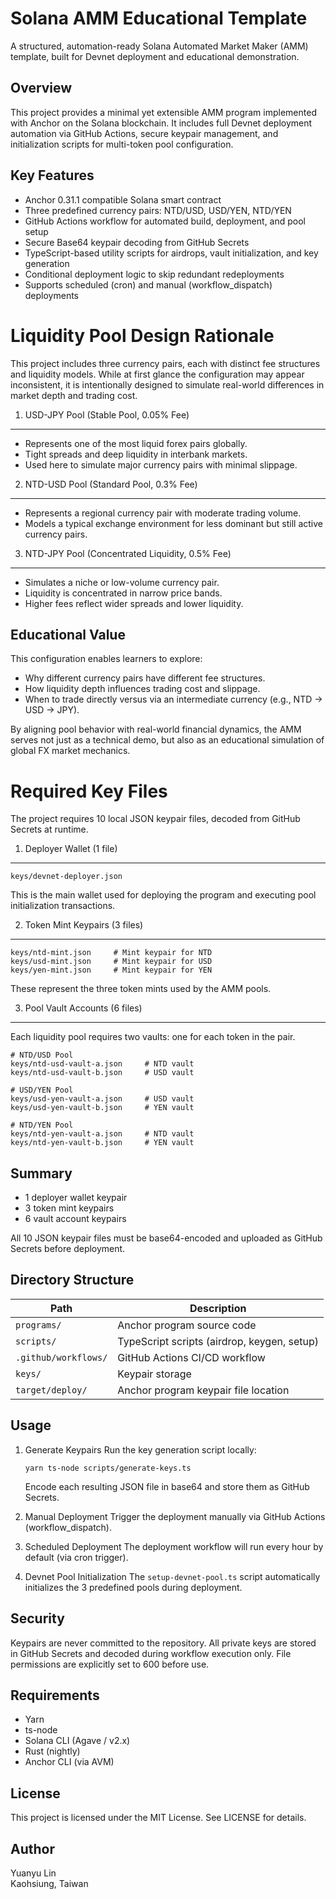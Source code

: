 Solana AMM Educational Template
===============================

A structured, automation-ready Solana Automated Market Maker (AMM) template, built for Devnet deployment and educational demonstration.

Overview
--------

This project provides a minimal yet extensible AMM program implemented with Anchor on the Solana blockchain. It includes full Devnet deployment automation via GitHub Actions, secure keypair management, and initialization scripts for multi-token pool configuration.

Key Features
------------

- Anchor 0.31.1 compatible Solana smart contract
- Three predefined currency pairs: NTD/USD, USD/YEN, NTD/YEN
- GitHub Actions workflow for automated build, deployment, and pool setup
- Secure Base64 keypair decoding from GitHub Secrets
- TypeScript-based utility scripts for airdrops, vault initialization, and key generation
- Conditional deployment logic to skip redundant redeployments
- Supports scheduled (cron) and manual (workflow_dispatch) deployments

Liquidity Pool Design Rationale
===============================

This project includes three currency pairs, each with distinct fee structures and liquidity models. While at first glance the configuration may appear inconsistent, it is intentionally designed to simulate real-world differences in market depth and trading cost.

1. USD-JPY Pool (Stable Pool, 0.05% Fee)
----------------------------------------

- Represents one of the most liquid forex pairs globally.
- Tight spreads and deep liquidity in interbank markets.
- Used here to simulate major currency pairs with minimal slippage.

2. NTD-USD Pool (Standard Pool, 0.3% Fee)
-----------------------------------------

- Represents a regional currency pair with moderate trading volume.
- Models a typical exchange environment for less dominant but still active currency pairs.

3. NTD-JPY Pool (Concentrated Liquidity, 0.5% Fee)
--------------------------------------------------

- Simulates a niche or low-volume currency pair.
- Liquidity is concentrated in narrow price bands.
- Higher fees reflect wider spreads and lower liquidity.

Educational Value
-----------------

This configuration enables learners to explore:

- Why different currency pairs have different fee structures.
- How liquidity depth influences trading cost and slippage.
- When to trade directly versus via an intermediate currency (e.g., NTD → USD → JPY).

By aligning pool behavior with real-world financial dynamics, the AMM serves not just as a technical demo, but also as an educational simulation of global FX market mechanics.

Required Key Files
==================

The project requires 10 local JSON keypair files, decoded from GitHub Secrets at runtime.

1. Deployer Wallet (1 file)
---------------------------

    keys/devnet-deployer.json

This is the main wallet used for deploying the program and executing pool initialization transactions.

2. Token Mint Keypairs (3 files)
--------------------------------

    keys/ntd-mint.json     # Mint keypair for NTD
    keys/usd-mint.json     # Mint keypair for USD
    keys/yen-mint.json     # Mint keypair for YEN

These represent the three token mints used by the AMM pools.

3. Pool Vault Accounts (6 files)
--------------------------------

Each liquidity pool requires two vaults: one for each token in the pair.

    # NTD/USD Pool
    keys/ntd-usd-vault-a.json     # NTD vault
    keys/ntd-usd-vault-b.json     # USD vault

    # USD/YEN Pool
    keys/usd-yen-vault-a.json     # USD vault
    keys/usd-yen-vault-b.json     # YEN vault

    # NTD/YEN Pool
    keys/ntd-yen-vault-a.json     # NTD vault
    keys/ntd-yen-vault-b.json     # YEN vault

Summary
-------

- 1 deployer wallet keypair
- 3 token mint keypairs
- 6 vault account keypairs

All 10 JSON keypair files must be base64-encoded and uploaded as GitHub Secrets before deployment.

Directory Structure
-------------------

| Path                  | Description                                 |
|-----------------------|---------------------------------------------|
| `programs/`           | Anchor program source code                  |
| `scripts/`            | TypeScript scripts (airdrop, keygen, setup) |
| `.github/workflows/`  | GitHub Actions CI/CD workflow               |
| `keys/`               | Keypair storage                             |
| `target/deploy/`      | Anchor program keypair file location        |

Usage
-----

1. Generate Keypairs
   Run the key generation script locally:

       yarn ts-node scripts/generate-keys.ts

   Encode each resulting JSON file in base64 and store them as GitHub Secrets.

2. Manual Deployment
   Trigger the deployment manually via GitHub Actions (workflow_dispatch).

3. Scheduled Deployment
   The deployment workflow will run every hour by default (via cron trigger).

4. Devnet Pool Initialization
   The `setup-devnet-pool.ts` script automatically initializes the 3 predefined pools during deployment.

Security
--------

Keypairs are never committed to the repository. All private keys are stored in GitHub Secrets and decoded during workflow execution only. File permissions are explicitly set to 600 before use.

Requirements
------------

- Yarn
- ts-node
- Solana CLI (Agave / v2.x)
- Rust (nightly)
- Anchor CLI (via AVM)

License
-------

This project is licensed under the MIT License. See LICENSE for details.

Author
------

Yuanyu Lin  
Kaohsiung, Taiwan  

